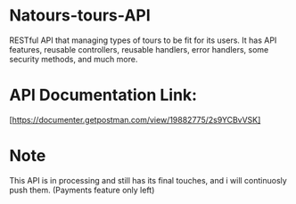 # Natours-tours-API

RESTful API that managing types of tours to be fit for its users.
It has API features, reusable controllers, reusable handlers, error handlers, some security methods, and much more.

# API Documentation Link:
[https://documenter.getpostman.com/view/19882775/2s9YCBvVSK]

# Note

This API is in processing and still has its final touches, and i will continuosly push them. (Payments feature only left)
